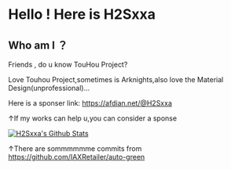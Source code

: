# Hello ! Here is H2Sxxa

## Who am I ？

Friends , do u know TouHou Project?

Love Touhou Project,sometimes is Arknights,also love the Material Design(unprofessional)...

Here is a sponser link: https://afdian.net/@H2Sxxa

↑If my works can help u,you can consider a sponse

[![H2Sxxa's Github Stats](https://github-readme-stats.vercel.app/api?username=IAXRetailer&count_private=true&show_icons=true&theme=radical)](https://github.com/anuraghazra/github-readme-stats)

↑There are sommmmmme commits from https://github.com/IAXRetailer/auto-green
